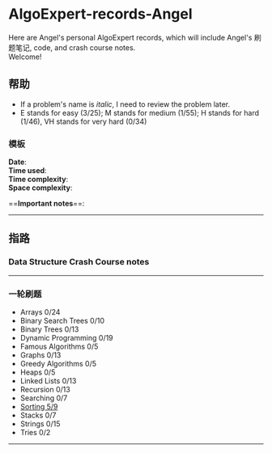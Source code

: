 # AlgoExpert-records-Angel
Here are Angel's personal AlgoExpert records, which will include Angel's 刷题笔记, code, and crash course notes.  
Welcome!

## 帮助
* If a problem's name is *italic*, I need to review the problem later.
* E stands for easy (3/25); M stands for medium (1/55); H stands for hard (1/46), VH stands for very hard (0/34)

### 模板
**Date**:  
**Time used**:  
**Time complexity**:  
**Space complexity**:  
>

==**Important notes**==:  

---

## 指路
### Data Structure Crash Course notes  

---

### 一轮刷题
* Arrays 0/24
* Binary Search Trees 0/10
* Binary Trees 0/13
* Dynamic Programming 0/19
* Famous Algorithms 0/5
* Graphs 0/13
* Greedy Algorithms 0/5
* Heaps 0/5
* Linked Lists 0/13
* Recursion 0/13
* Searching 0/7
* [Sorting 5/9](https://fordtin.github.io/https://github.com/LeyiCui-Angel/AlgoExpert-records-Angel/blob/main/%E4%B8%80%E8%BD%AE%E5%88%B7%E9%A2%98/Sorting-1.html)
* Stacks 0/7
* Strings 0/15
* Tries 0/2

---
